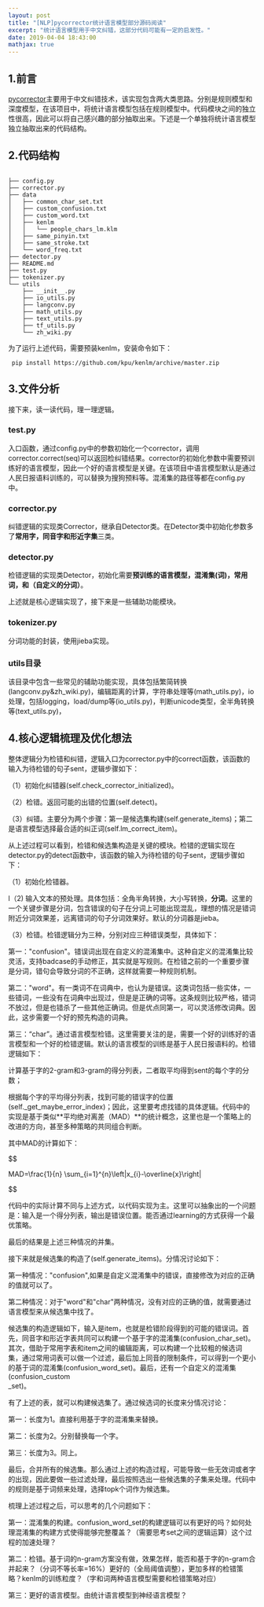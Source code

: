 ```yaml
---
layout: post
title: "[NLP]pycorrector统计语言模型部分源码阅读"
excerpt: "统计语言模型用于中文纠错，这部分代码可能有一定的启发性。"
date: 2019-04-04 18:43:00
mathjax: true
---
```


<script type="text/javascript" src="http://cdn.mathjax.org/mathjax/latest/MathJax.js?config=default"></script>

## 1.前言
[pycorrector](https://github.com/shibing624/pycorrector)主要用于中文纠错技术，该实现包含两大类思路。分别是规则模型和深度模型，在该项目中，将统计语言模型包括在规则模型中。代码模块之间的独立性很高，因此可以将自己感兴趣的部分抽取出来。下述是一个单独将统计语言模型独立抽取出来的代码结构。

## 2.代码结构

```

├── config.py
├── corrector.py
├── data
│   ├── common_char_set.txt
│   ├── custom_confusion.txt
│   ├── custom_word.txt
│   ├── kenlm
│   │   └── people_chars_lm.klm
│   ├── same_pinyin.txt
│   ├── same_stroke.txt
│   └── word_freq.txt
├── detector.py
├── README.md
├── test.py
├── tokenizer.py
└── utils
    ├── __init__.py
    ├── io_utils.py
    ├── langconv.py
    ├── math_utils.py
    ├── text_utils.py
    ├── tf_utils.py
    └── zh_wiki.py
```
为了运行上述代码，需要预装kenlm，安装命令如下：

```
 pip install https://github.com/kpu/kenlm/archive/master.zip
```

## 3.文件分析

接下来，读一读代码，理一理逻辑。

### test.py

入口函数，通过config.py中的参数初始化一个corrector，调用corrector.correct(seq)可以返回检纠错结果。corrector的初始化参数中需要预训练好的语言模型，因此一个好的语言模型是关键。在该项目中语言模型默认是通过人民日报语料训练的，可以替换为搜狗预料等。混淆集的路径等都在config.py中。

### corrector.py

纠错逻辑的实现类Corrector，继承自Detector类。在Detector类中初始化参数多了**常用字，同音字和形近字集**三类。

### detector.py

检错逻辑的实现类Detector，初始化需要**预训练的语言模型，混淆集(词)，常用词，和（自定义的分词）**。

上述就是核心逻辑实现了，接下来是一些辅助功能模块。

### tokenizer.py

分词功能的封装，使用jieba实现。

### utils目录

该目录中包含一些常见的辅助功能实现，具体包括繁简转换(langconv.py&zh\_wiki.py)，编辑距离的计算，字符串处理等(math\_utils.py)，io处理，包括logging，load/dump等(io\_utils.py)，判断unicode类型，全半角转换等(text\_utils.py)，

## 4.核心逻辑梳理及优化想法

整体逻辑分为检错和纠错，逻辑入口为corrector.py中的correct函数，该函数的输入为待检错的句子sent，逻辑步骤如下：

（1）初始化纠错器(self.check_corrector_initialized)。

（2）检错。返回可能的出错的位置(self.detect)。

（3）纠错。主要分为两个步骤：第一是候选集构建(self.generate\_items)；第二是语言模型选择最合适的纠正词(self.lm\_correct\_item)。

从上述过程可以看到，检错和候选集构造是关键的模块。检错的逻辑实现在detector.py的detect函数中，该函数的输入为待检错的句子sent，逻辑步骤如下：

（1）初始化检错器。

l（2) 输入文本的预处理。具体包括：全角半角转换，大小写转换，**分词**。这里的一个关键步骤是分词，包含错误的句子在分词上可能出现混乱，理想的情况是错词附近分词效果差，远离错词的句子分词效果好。默认的分词器是jieba。

（3）检错。检错逻辑分为三种，分别对应三种错误类型，具体如下：

第一："confusion"。错误词出现在自定义的混淆集中。这种自定义的混淆集比较灵活，支持badcase的手动修正，其实就是写规则。在检错之前的一个重要步骤是分词，错句会导致分词的不正确，这样就需要一种规则机制。

第二："word"。有一类词不在词典中，也认为是错误。这类词包括一些实体，一些错词，一些没有在词典中出现过，但是是正确的词等。这条规则比较严格，错词不放过，但是也错杀了一些其他正确词。但是优点同第一，可以灵活修改词典。因此，这步需要一个好的预先构造的词典。

第三：“char”。通过语言模型检错。这里需要关注的是，需要一个好的训练好的语言模型和一个好的检错逻辑。默认的语言模型的训练是基于人民日报语料的。检错逻辑如下：

计算基于字的2-gram和3-gram的得分列表，二者取平均得到sent的每个字的分数；

根据每个字的平均得分列表，找到可能的错误字的位置(self.\_get\_maybe\_error\_index)；因此，这里要考虑找错的具体逻辑。代码中的实现是基于类似**平均绝对离差（MAD）**的统计概念，这里也是一个策略上的改进的方向，甚至多种策略的共同组合判断。

其中MAD的计算如下：

$$

MAD=\frac{1}{n} \sum_{i=1}^{n}\left|x_{i}-\overline{x}\right|

$$

代码中的实际计算不同与上述方式，以代码实现为主。这里可以抽象出的一个问题是：输入是一个得分列表，输出是错误位置。能否通过learning的方式获得一个最优策略。


最后的结果是上述三种情况的并集。

接下来就是候选集的构造了(self.generate\_items)。分情况讨论如下：

第一种情况："confusion",如果是自定义混淆集中的错误，直接修改为对应的正确的值就可以了。

第二种情况：对于"word"和"char"两种情况，没有对应的正确的值，就需要通过语言模型来从候选集中找了。

候选集的构造逻辑如下，输入是item，也就是检错阶段得到的可能的错误词。首先，同音字和形近字表共同可以构建一个基于字的混淆集(confusion\_char\_set)。其次，借助于常用字表和item之间的编辑距离，可以构建一个比较粗的候选词集，通过常用词表可以做一个过滤，最后加上同音的限制条件，可以得到一个更小的基于词的混淆集(confusion\_word\_set)。最后，还有一个自定义的混淆集(confusion\_custom\
_set)。

有了上述的表，就可以构建候选集了。通过候选词的长度来分情况讨论：

第一：长度为1。直接利用基于字的混淆集来替换。

第二：长度为2。分别替换每一个字。

第三：长度为3。同上。

最后，合并所有的候选集。那么通过上述的构造过程，可能导致一些无效词或者字的出现，因此要做一些过滤处理，最后按照选出一些候选集的子集来处理。代码中的规则是基于词频来处理，选择topk个词作为候选集。

梳理上述过程之后，可以思考的几个问题如下：

第一：混淆集的构建。confusion\_word\_set的构建逻辑可以有更好的吗？如何处理混淆集的构建方式使得能够完整覆盖？（需要思考set之间的逻辑运算）这个过程的加速处理？

第二：检错。基于词的n-gram方案没有做，效果怎样，能否和基于字的n-gram合并起来？（分词不等长率=16%）更好的（全局阈值调整），更加多样的检错策略？kenlm的训练粒度？（字和词两种语言模型需要和检错策略对应）

第三：更好的语言模型。由统计语言模型到神经语言模型？
























